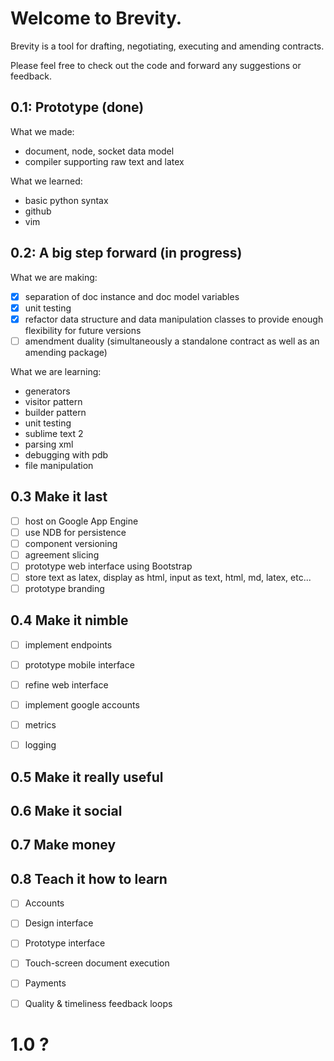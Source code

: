 Welcome to Brevity.
===================

Brevity is a tool for drafting, negotiating, executing and amending contracts. 

Please feel free to check out the code and forward any suggestions or feedback.

0.1: Prototype (done)
---------------------
What we made:

- document, node, socket data model
- compiler supporting raw text and latex

What we learned: 

- basic python syntax
- github
- vim

0.2: A big step forward (in progress)
--------------------------------------
What we are making:

- [x] separation of doc instance and doc model variables
- [x] unit testing
- [x] refactor data structure and data manipulation classes to provide enough flexibility for future versions
- [ ] amendment duality (simultaneously a standalone contract as well as an amending package)

What we are learning:

- generators
- visitor pattern
- builder pattern
- unit testing
- sublime text 2
- parsing xml
- debugging with pdb
- file manipulation

0.3 Make it last
----------------
- [ ] host on Google App Engine
- [ ] use NDB for persistence
- [ ] component versioning
- [ ] agreement slicing
- [ ] prototype web interface using Bootstrap
- [ ] store text as latex, display as html, input as text, html, md, latex, etc...
- [ ] prototype branding

0.4 Make it nimble
------------------
- [ ] implement endpoints
- [ ] prototype mobile interface
- [ ] refine web interface
- [ ] implement google accounts
- [ ] metrics
- [ ] logging


0.5 Make it really useful
-------------------------

0.6 Make it social
------------------

0.7 Make money
--------------

0.8 Teach it how to learn
-------------------------

- [ ] Accounts
- [ ] Design interface
- [ ] Prototype interface
- [ ] Touch-screen document execution
- [ ] Payments
- [ ] Quality & timeliness feedback loops


1.0 ? 
=====
